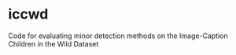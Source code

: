 # iccwd
Code for evaluating minor detection methods on the Image-Caption Children in the Wild Dataset
